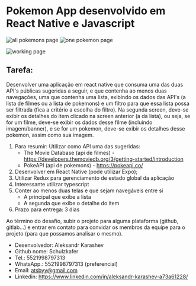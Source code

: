 # Pokemon App desenvolvido em React Native e Javascript
![all pokemons page](https://i.ibb.co/mBnPHxx/all-min.png) 
![one pokemon page](https://i.ibb.co/R471f95/one-min.png)

![working page](https://media1.giphy.com/media/PMZUoo4SRQbXZbetpA/giphy.gif?cid=790b761192c3d8d6cf6c78e17fb599b618d3d9ccdfdb3598&rid=giphy.gif&ct=g)

## Tarefa:
Desenvolver uma aplicação em react native que consuma uma das duas API's públicas sugeridas a seguir, e que contenha ao menos duas navegações, uma que contenha uma lista, exibindo os dados das API's (a lista de filmes ou a lista de pokemons) e um filtro para que essa lista possa ser filtrada (fica a critério a escolha do filtro). Na segunda screen, deve-se exibir os detalhes do item clicado na screen anterior (a da lista), ou seja, se for um filme, deve-se exibir os dados desse filme (incluindo imagem/banner), e se for um pokemon, deve-se exibir os detalhes desse pokemon, assim como sua imagem.

1. Para resumir: Utilizar como API uma das sugeridas:
    - The Movie Database (api de filmes) - https://developers.themoviedb.org/3/getting-started/introduction
    - PokeAPI (api de pokemons) - https://pokeapi.co/
2. Desenvolver em React Native (pode utilizar Expo);
3. Utilizar Redux para gerenciamento de estado global da aplicação
4. Interessante utilizar typescript
5. Conter ao menos duas telas e que sejam navegáveis entre si
    - A principal que exibe a lista
    - A segunda que exibe o detalhe do item
6. Prazo para entrega: 3 dias

Ao término do desafio, subir o projeto para alguma plataforma (github, gitlab...) e entrar em contato para convidar os membros da equipe para o projeto (para que possamos analisar o mesmo).

- Desenvolvedor: Aleksandr Karashev
- Github nome: Schulzkafer
- Tel.: 5521998797313 
- WhatsApp.: 5521998797313 (preferencial)
- Email: atsbyy@gmail.com
- Linkedin: https://www.linkedin.com/in/aleksandr-karashev-a73a61228/
